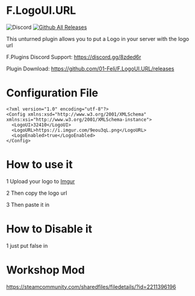 # F.LogoUI.URL
![Discord](https://img.shields.io/discord/742861338233274418?label=Discord&logo=Discord) [![Github All Releases](https://img.shields.io/github/downloads/F.LogoUI.URL/F.LogoUI.URL/total.svg)]()


This unturned plugin allows you to put a Logo in your server with the logo url

F.Plugins Discord Support: https://discord.gg/8zded6r

Plugin Download: https://github.com/01-Feli/F.LogoUI.URL/releases
# Configuration File
```
<?xml version="1.0" encoding="utf-8"?>
<Config xmlns:xsd="http://www.w3.org/2001/XMLSchema" xmlns:xsi="http://www.w3.org/2001/XMLSchema-instance">
  <LogoUI>32410</LogoUI>
  <LogoURL>https://i.imgur.com/9eou3qL.png</LogoURL>
  <LogoEnabled>true</LogoEnabled>
</Config>
```

# How to use it

1 Upload your logo to [Imgur](https://imgur.com/)

2 Then copy the logo url

3 Then paste it in <LogoURL>

# How to Disable it
1 just put false in <LogoEnabled>

# Workshop Mod
https://steamcommunity.com/sharedfiles/filedetails/?id=2211396196

